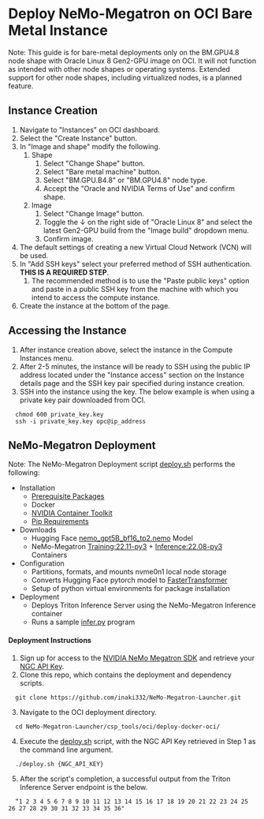 # Deploy NeMo-Megatron on OCI Bare Metal Instance
Note: This guide is for bare-metal deployments only on the BM.GPU4.8 node shape with Oracle Linux 8 Gen2-GPU image on OCI. It will not function as intended with other node shapes or operating systems. Extended support for other node shapes, including virtualized nodes, is a planned feature.

## Instance Creation
1. Navigate to "Instances" on OCI dashboard.
2. Select the "Create Instance" button.
3. In "Image and shape" modify the following.
    1. Shape
        1. Select "Change Shape" button.
        2. Select "Bare metal machine" button.
        3. Select "BM.GPU.B4.8" or "BM.GPU4.8" node type.
        4. Accept the "Oracle and NVIDIA Terms of Use" and confirm shape.
    2. Image
        1. Select "Change Image" button.
        2. Toggle the &darr; on the right side of "Oracle Linux 8" and select the latest Gen2-GPU build from the "Image build" dropdown menu.
        3. Confirm image.
4. The default settings of creating a new Virtual Cloud Network (VCN) will be used.
5. In "Add SSH keys" select your preferred method of SSH authentication. **THIS IS A REQUIRED STEP**.
    1. The recommended method is to use the "Paste public keys" option and paste in a public SSH key from the machine with which you intend to access the compute instance.
6. Create the instance at the bottom of the page.

## Accessing the Instance
1. After instance creation above, select the instance in the Compute Instances menu.
2. After 2-5 minutes, the instance will be ready to SSH using the public IP address located under the "Instance access" section on the Instance details page and the SSH key pair specified during instance creation.
3. SSH into the instance using the key. The below example is when using a private key pair downloaded from OCI.
```
  chmod 600 private_key.key
  ssh -i private_key.key opc@ip_address
```

## NeMo-Megatron Deployment
Note: The NeMo-Megatron Deployment script [deploy.sh](https://github.com/inaki332/NeMo-Megatron-Launcher/blob/master/csp_tools/oci/deploy-docker-oci/deploy.sh) performs the following:
- Installation
    - [Prerequisite Packages](https://github.com/inaki332/NeMo-Megatron-Launcher/blob/master/csp_tools/oci/deploy-docker-oci/deploy.sh#:~:text=sudo%20dnf%20install%20%2Dy%20tar%20bzip2%20make%20automake%20gcc%20gcc%2Dc%2B%2B%20git%20vim%20cairo%20cairo%2Ddevel%20libcurl%2Ddevel%20pciutils%20elfutils%2Dlibelf%2Ddevel%20libglvnd%2Ddevel%20iptables%20platform%2Dpython%2Ddevel.x86_64%20openssl%2Ddevel%20dbus%2Ddevel)
    - Docker
    - [NVIDIA Container Toolkit](https://docs.nvidia.com/datacenter/cloud-native/container-toolkit/install-guide.html)
    - [Pip Requirements](https://github.com/inaki332/NeMo-Megatron-Launcher/blob/master/csp_tools/oci/deploy-docker-oci/requirements.txt)
- Downloads
    - Hugging Face [nemo_gpt5B_bf16_tp2.nemo](https://huggingface.co/nvidia/nemo-megatron-gpt-5B) Model
    - NeMo-Megatron [Training:22.11-py3](https://registry.ngc.nvidia.com/orgs/ea-bignlp/containers/bignlp-training) + [Inference:22.08-py3](https://registry.ngc.nvidia.com/orgs/ea-bignlp/containers/bignlp-inference) Containers
- Configuration
    - Partitions, formats, and mounts nvme0n1 local node storage
    - Converts Hugging Face pytorch model to [FasterTransformer](https://github.com/NVIDIA/FasterTransformer)
    - Setup of python virtual environments for package installation
- Deployment
    - Deploys Triton Inference Server using the NeMo-Megatron Inference container
    - Runs a sample [infer.py](https://github.com/inaki332/NeMo-Megatron-Launcher/blob/master/csp_tools/oci/deploy-docker-oci/infer.py) program

#### Deployment Instructions
1. Sign up for access to the [NVIDIA NeMo Megatron SDK](https://developer.nvidia.com/nemo/megatron) and retrieve your [NGC API Key](https://docs.nvidia.com/ngc/gpu-cloud/ngc-overview/index.html#generating-api-key).
2. Clone this repo, which contains the deployment and dependency scripts.
```
  git clone https://github.com/inaki332/NeMo-Megatron-Launcher.git
```
3. Navigate to the OCI deployment directory.
```
  cd NeMo-Megatron-Launcher/csp_tools/oci/deploy-docker-oci/
```
4. Execute the [deploy.sh](https://github.com/inaki332/NeMo-Megatron-Launcher/blob/master/csp_tools/oci/deploy-docker-oci/deploy.sh) script, with the NGC API Key retrieved in Step 1 as the command line argument.
```
  ./deploy.sh {NGC_API_KEY}
```
5. After the script's completion, a successful output from the Triton Inference Server endpoint is the below.
```
  “1 2 3 4 5 6 7 8 9 10 11 12 13 14 15 16 17 18 19 20 21 22 23 24 25 26 27 28 29 30 31 32 33 34 35 36"
```
